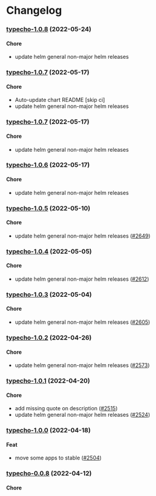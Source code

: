 # Changelog<br>


<a name="typecho-1.0.8"></a>
### [typecho-1.0.8](https://github.com/truecharts/apps/compare/typecho-1.0.7...typecho-1.0.8) (2022-05-24)

#### Chore

* update helm general non-major helm releases



<a name="typecho-1.0.7"></a>
### [typecho-1.0.7](https://github.com/truecharts/apps/compare/typecho-1.0.6...typecho-1.0.7) (2022-05-17)

#### Chore

* Auto-update chart README [skip ci]
* update helm general non-major helm releases



<a name="typecho-1.0.7"></a>
### [typecho-1.0.7](https://github.com/truecharts/apps/compare/typecho-1.0.6...typecho-1.0.7) (2022-05-17)

#### Chore

* update helm general non-major helm releases



<a name="typecho-1.0.6"></a>
### [typecho-1.0.6](https://github.com/truecharts/apps/compare/typecho-1.0.5...typecho-1.0.6) (2022-05-17)

#### Chore

* update helm general non-major helm releases



<a name="typecho-1.0.5"></a>
### [typecho-1.0.5](https://github.com/truecharts/apps/compare/typecho-1.0.4...typecho-1.0.5) (2022-05-10)

#### Chore

* update helm general non-major helm releases ([#2649](https://github.com/truecharts/apps/issues/2649))



<a name="typecho-1.0.4"></a>
### [typecho-1.0.4](https://github.com/truecharts/apps/compare/typecho-1.0.3...typecho-1.0.4) (2022-05-05)

#### Chore

* update helm general non-major helm releases ([#2612](https://github.com/truecharts/apps/issues/2612))



<a name="typecho-1.0.3"></a>
### [typecho-1.0.3](https://github.com/truecharts/apps/compare/typecho-1.0.2...typecho-1.0.3) (2022-05-04)

#### Chore

* update helm general non-major helm releases ([#2605](https://github.com/truecharts/apps/issues/2605))



<a name="typecho-1.0.2"></a>
### [typecho-1.0.2](https://github.com/truecharts/apps/compare/typecho-1.0.1...typecho-1.0.2) (2022-04-26)

#### Chore

* update helm general non-major helm releases ([#2573](https://github.com/truecharts/apps/issues/2573))



<a name="typecho-1.0.1"></a>
### [typecho-1.0.1](https://github.com/truecharts/apps/compare/typecho-1.0.0...typecho-1.0.1) (2022-04-20)

#### Chore

* add missing quote on description ([#2515](https://github.com/truecharts/apps/issues/2515))
* update helm general non-major helm releases ([#2524](https://github.com/truecharts/apps/issues/2524))



<a name="typecho-1.0.0"></a>
### [typecho-1.0.0](https://github.com/truecharts/apps/compare/typecho-0.0.8...typecho-1.0.0) (2022-04-18)

#### Feat

* move some apps to stable ([#2504](https://github.com/truecharts/apps/issues/2504))



<a name="typecho-0.0.8"></a>
### [typecho-0.0.8](https://github.com/truecharts/apps/compare/typecho-0.0.7...typecho-0.0.8) (2022-04-12)

#### Chore
